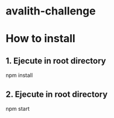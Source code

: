 # avalith-challenge
# How to install

## 1. Ejecute  in root directory
npm install

## 2. Ejecute in root directory
npm start

